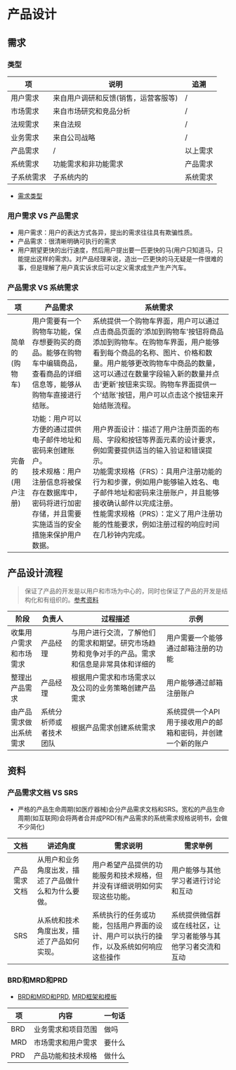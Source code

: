 # 产品设计

## 需求
### 类型
| 项 | 说明 | 追溯 |
| - | - | - |
| 用户需求 | 来自用户调研和反馈(销售，运营客服等) | / |
| 市场需求 | 来自市场研究和竞品分析 | / |
| 法规需求 | 来自法规 | / |
| 业务需求 | 来自公司战略 | / |
| 产品需求 | / | 以上需求 |
| 系统需求 | 功能需求和非功能需求 | 产品需求 |
| 子系统需求 | 子系统内的 | 系统需求 |

* [需求类型](https://zhidao.baidu.com/question/682315294944797132.html)

### 用户需求 VS 产品需求
* 用户需求：用户的表达方式各异，提出的需求往往具有欺骗性质。
* 产品需求：很清晰明确可执行的需求
* 用户期望更快的出行速度，然后用户提出要一匹更快的马(用户只知道马，只能提出这样的需求)。对产品经理来说，造出一匹更快的马无疑是一件很难的事，但是理解了用户真实诉求后可以定义需求成生产生产汽车。

### 产品需求 VS 系统需求
| 项 | 产品需求 | 系统需求 |
| - | - | - |
| 简单的(购物车) | 用户需要有一个购物车功能，保存想要购买的商品。能够在购物车中编辑商品，查看商品的详细信息等，能够从购物车直接进行结账。 | 系统提供一个购物车界面，用户可以通过点击商品页面的'添加到购物车'按钮将商品添加到购物车。在购物车界面，用户能够看到每个商品的名称、图片、价格和数量。用户能够更改购物车中商品的数量，这可以通过在数量字段输入新的数量并点击'更新'按钮来实现。购物车界面提供一个'结账'按钮，用户可以点击这个按钮来开始结账流程。 |
| 完备的(用户注册) | 功能：用户可以方便的通过提供电子邮件地址和密码来创建账户。<br> 技术规格：用户注册信息将被保存在数据库中，密码将进行加密存储，并且需要实施适当的安全措施来保护用户数据。 | 用户界面设计：描述了用户注册页面的布局、字段和按钮等界面元素的设计要求，例如需要提供适当的输入验证和错误提示。<br> 功能需求规格（FRS）：具用户注册功能的行为和步骤，例如用户能够输入姓名、电子邮件地址和密码来注册账户，并且能够接收确认邮件以完成注册。<br> 性能需求规格（PRS）：定义了用户注册功能的性能要求，例如注册过程的响应时间在几秒钟内完成。 |

## 产品设计流程
> 保证了产品的开发是以用户和市场为中心的，同时也保证了产品的开发是结构化和有组织的。[参考资料](https://blog.csdn.net/qq_26129413/article/details/114037621)

| 阶段 | 负责人 | 过程描述 | 示例 |
| --- | --- | --- | --- |
| 收集用户需求和市场需求 | 产品经理 | 与用户进行交流，了解他们的需求和期望。研究市场趋势和竞争对手的产品。需求和信息是非常具体和详细的 | 用户需要一个能够通过邮箱注册的功能 |
| 整理出产品需求 | 产品经理 | 根据用户需求和市场需求以及公司的业务策略创建产品需求 | 用户能够通过邮箱注册账户 |
| 由产品需求做出系统需求 | 系统分析师或者技术团队 | 根据产品需求创建系统需求 | 系统提供一个API用于接收用户的邮箱和密码，并创建一个新的账户 |

## 资料
### 产品需求文档 VS SRS
* 严格的产品生命周期(如医疗器械)会分产品需求文档和SRS。宽松的产品生命周期(如互联网)会将两者合并成PRD(有产品需求的系统需求规格说明书，会做不少简化)

| 文档 | 讲述角度 | 需求说明 | 需求举例 |
| :-: | - | - | - |
| 产品需求文档 | 从用户和业务角度出发，描述了产品做什么和为什么要做。 | 用户希望产品提供的功能服务和技术规格，但并没有详细说明如何实现这些功能。 | 用户能够与其他学习者进行讨论和互动 |
| SRS | 从系统和技术角度出发，描述了产品如何实现。 | 系统执行的任务或功能，包括用户界面的设计、用户可以执行的操作，以及系统如何响应这些操作 | 系统提供微信群或在线社区，让学习者能够与其他学习者交流和互动 |

### BRD和MRD和PRD
* [BRD和MRD和PRD](https://www.zhihu.com/question/19655491), [MRD框架和模板](https://zhuanlan.zhihu.com/p/57413137)

| 项 | 内容 | 一句话 |
| - | - | - |
| BRD | 业务需求和项目范围 | 做吗 |
| MRD | 市场需求和用户需求 | 要什么 |
| PRD | 产品功能和技术规格 | 做什么 |